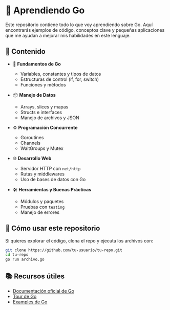 # 📘 Aprendiendo Go

Este repositorio contiene todo lo que voy aprendiendo sobre Go. Aquí encontrarás ejemplos de código, conceptos clave y pequeñas aplicaciones que me ayudan a mejorar mis habilidades en este lenguaje.

## 📌 Contenido

- 🏁 **Fundamentos de Go**  
  - Variables, constantes y tipos de datos  
  - Estructuras de control (if, for, switch)  
  - Funciones y métodos  

- 📦 **Manejo de Datos**  
  - Arrays, slices y mapas  
  - Structs e interfaces  
  - Manejo de archivos y JSON  

- ⚙️ **Programación Concurrente**  
  - Goroutines  
  - Channels  
  - WaitGroups y Mutex  

- 🌐 **Desarrollo Web**  
  - Servidor HTTP con `net/http`  
  - Rutas y middlewares  
  - Uso de bases de datos con Go  

- 🛠 **Herramientas y Buenas Prácticas**  
  - Módulos y paquetes  
  - Pruebas con `testing`  
  - Manejo de errores  

## 🚀 Cómo usar este repositorio

Si quieres explorar el código, clona el repo y ejecuta los archivos con:  

```sh
git clone https://github.com/tu-usuario/tu-repo.git
cd tu-repo
go run archivo.go
```
## 📚 Recursos útiles

- [Documentación oficial de Go](https://golang.org/doc/)
- [Tour de Go](https://tour.golang.org)
- [Examples de Go](https://gobyexample.com/)

